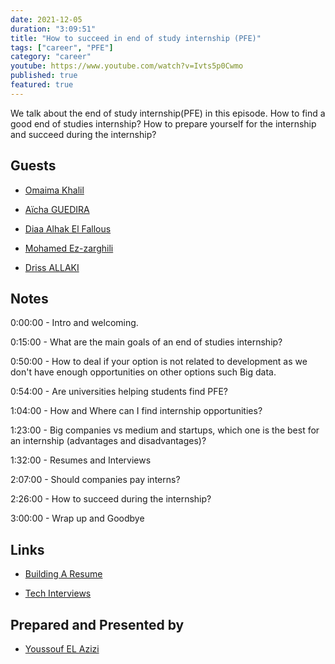 ```yaml
---
date: 2021-12-05
duration: "3:09:51"
title: "How to succeed in end of study internship (PFE)"
tags: ["career", "PFE"]
category: "career"
youtube: https://www.youtube.com/watch?v=Ivts5p0Cwmo
published: true
featured: true
---
```


We talk about the end of study internship(PFE) in this episode. How to find a good end of studies internship? How to prepare yourself for the internship and succeed during the internship?

## Guests

- [Omaima Khalil](https://twitter.com/BadQuinn3)

- [Aïcha GUEDIRA](https://www.linkedin.com/in/a%C3%AFcha-guedira-82718bb1/)

- [Diaa Alhak El Fallous](https://www.linkedin.com/in/elfallous/)

- [Mohamed Ez-zarghili](https://twitter.com/ezzarghili)

- [Driss ALLAKI ](https://www.linkedin.com/in/driss-allaki-90801592/)

## Notes

0:00:00 - Intro and welcoming.

0:15:00 - What are the main goals of an end of studies internship?

0:50:00 - How to deal if your option is not related to development as we don't have enough opportunities on other options such Big data.

0:54:00 - Are universities helping students find PFE?

1:04:00 - How and Where can I find internship opportunities?

1:23:00 - Big companies vs medium and startups, which one is the best for an internship (advantages and disadvantages)?

1:32:00 - Resumes and Interviews

2:07:00 - Should companies pay interns?

2:26:00 - How to succeed during the internship?

3:00:00 - Wrap up and Goodbye

## Links

- [Building A Resume](https://geeksblabla.io/blablas/building-a-resume)

- [Tech Interviews](https://geeksblabla.io/blablas/tech-interviews)

## Prepared and Presented by

- [Youssouf EL Azizi](https://elazizi.com)
